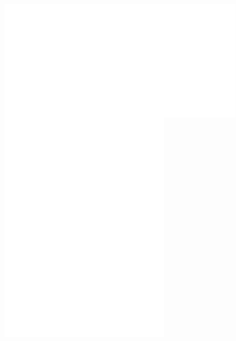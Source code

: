 <div >

<div style = "display: flex;
  justify-content: space-between;">
<img align="center" src="metrics_topics.svg" alt="Metrics" width="430">

<img align="center" src="metrics_base.svg" alt="Metrics" width="300">

</div>


<div  style = "display: flex;
  justify-content: center;">
<img align="center" src="metrics_lang.svg" alt="Metrics" width="700">
</div>

<div style = "display: flex;
  justify-content: center;">
<img align="center" src="anime_characters.svg" alt="Metrics" width="700">
</div>

</div>